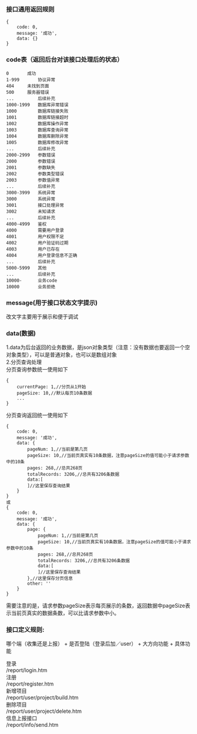 ### 接口通用返回规则
```
{
	code: 0,
	message: '成功',
	data: {}
}
``` 
### code表（返回后台对该接口处理后的状态）
```
0		成功  
1-999		协议异常  
404		未找到页面  
500		服务器错误  
... 		后续补充  
1000-1999	数据库异常错误  
1000		数据库链接失败  
1001		数据库链接超时  
1002		数据库操作异常
1003		数据库查询异常  
1004		数据库删除异常  
1005		数据库修改异常
... 		后续补充  
2000-2999 	参数错误  
2000		参数错误  
2001		参数缺失  
2002		参数类型错误  
2003	 	参数值异常  
... 		后续补充  
3000-3999 	系统异常  
3000 		系统异常 
3001 		接口处理异常  
3002 		未知请求  
... 		后续补充  
4000-4999	鉴权
4000		需要用户登录  
4001		用户权限不足  
4002		用户验证码过期  
4003		用户已存在  
4004		用户登录信息不正确  
... 		后续补充  
5000-5999	其他
... 		后续补充  	
10000-		业务code
10000		业务拒绝
```
### message(用于接口状态文字提示)
改文字主要用于展示和便于调试

### data(数据)
1.data为后台返回的业务数据，是json对象类型（注意：没有数据也要返回一个空对象类型），可以是普通对象，也可以是数组对象  
2.分页查询处理  
分页查询参数统一使用如下   
```
{
	currentPage: 1,//分页从1开始
	pageSize: 10,//默认每页10条数据
	...
}
```
分页查询返回统一使用如下
```
{
	code: 0,
	message: '成功',
	data: {
		pageNum: 1,//当前是第几页
		pageSize: 10,//当前页真实有10条数据，注意pageSize的值可能小于请求参数中的10条
		pages: 268,//总共268页
		totalRecords: 3206,//总共有3206条数据
		data:[
		]//这里保存查询结果
	}
}
或
{
	code: 0,
	message: '成功',
	data: {
		page: {
			pageNum: 1,//当前是第几页
			pageSize: 10,//当前页真实有10条数据，注意pageSize的值可能小于请求参数中的10条
			pages: 268,//总共268页
			totalRecords: 3206,//总共有3206条数据
			data:[
			]//这里保存查询结果
		},//这里保存分页信息
		other: ''
	}
}
```
需要注意的是，请求参数pageSize表示每页展示的条数，返回数据中pageSize表示当前页真实的数据条数，可以比请求参数中小。

### 接口定义规则:  
哪个端（收集还是上报） + 是否登陆（登录后加／user） + 大方向功能 + 具体功能

登录  
/report/login.htm  
注册  
/report/register.htm  
新增项目  
/report/user/project/build.htm  
删除项目  
/report/user/project/delete.htm  
信息上报接口  
/report/info/send.htm  




